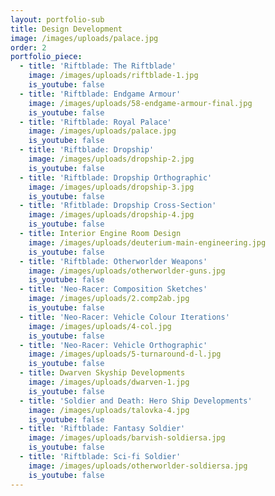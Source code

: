 ```yaml
---
layout: portfolio-sub
title: Design Development
image: /images/uploads/palace.jpg
order: 2
portfolio_piece:
  - title: 'Riftblade: The Riftblade'
    image: /images/uploads/riftblade-1.jpg
    is_youtube: false
  - title: 'Riftblade: Endgame Armour'
    image: /images/uploads/58-endgame-armour-final.jpg
    is_youtube: false
  - title: 'Riftblade: Royal Palace'
    image: /images/uploads/palace.jpg
    is_youtube: false
  - title: 'Riftblade: Dropship'
    image: /images/uploads/dropship-2.jpg
    is_youtube: false
  - title: 'Riftblade: Dropship Orthographic'
    image: /images/uploads/dropship-3.jpg
    is_youtube: false
  - title: 'Rfitblade: Dropship Cross-Section'
    image: /images/uploads/dropship-4.jpg
    is_youtube: false
  - title: Interior Engine Room Design
    image: /images/uploads/deuterium-main-engineering.jpg
    is_youtube: false
  - title: 'Riftblade: Otherworlder Weapons'
    image: /images/uploads/otherworlder-guns.jpg
    is_youtube: false
  - title: 'Neo-Racer: Composition Sketches'
    image: /images/uploads/2.comp2ab.jpg
    is_youtube: false
  - title: 'Neo-Racer: Vehicle Colour Iterations'
    image: /images/uploads/4-col.jpg
    is_youtube: false
  - title: 'Neo-Racer: Vehicle Orthographic'
    image: /images/uploads/5-turnaround-d-l.jpg
    is_youtube: false
  - title: Dwarven Skyship Developments
    image: /images/uploads/dwarven-1.jpg
    is_youtube: false
  - title: 'Soldier and Death: Hero Ship Developments'
    image: /images/uploads/talovka-4.jpg
    is_youtube: false
  - title: 'Riftblade: Fantasy Soldier'
    image: /images/uploads/barvish-soldiersa.jpg
    is_youtube: false
  - title: 'Riftblade: Sci-fi Soldier'
    image: /images/uploads/otherworlder-soldiersa.jpg
    is_youtube: false
---
```


